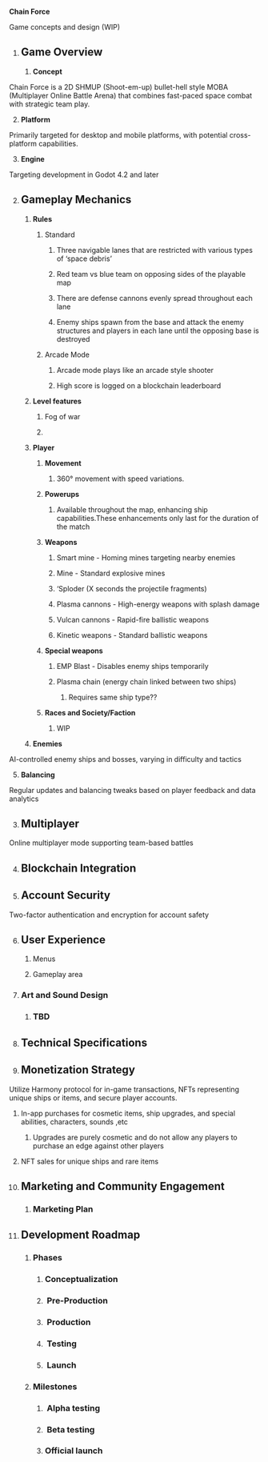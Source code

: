 **Chain Force**

Game concepts and design (WIP)

1. ## Game Overview

   1. **Concept**

Chain Force is a 2D SHMUP (Shoot-em-up) bullet-hell style MOBA (Multiplayer Online Battle Arena) that combines fast-paced space combat with strategic team play.

2. **Platform**

Primarily targeted for desktop and mobile platforms, with potential cross-platform capabilities.

3. **Engine** 

Targeting development in Godot 4.2 and later

2. ## Gameplay Mechanics

   1. **Rules**

      1. Standard

         1. Three navigable lanes that are restricted with various types of ‘space debris’

         2. Red team vs blue team on opposing sides of the playable map

         3. There are defense cannons evenly spread throughout each lane

         4. Enemy ships spawn from the base and attack the enemy structures and players in each lane until the opposing base is destroyed

      2. Arcade Mode

         1. Arcade mode plays like an arcade style shooter

         2. High score is logged on a blockchain leaderboard

   2. **Level features**

      1. Fog of war

      2.

   3. **Player**

      1. **Movement**

         1. 360° movement with speed variations.

      2. **Powerups**

         1. Available throughout the map, enhancing ship capabilities.These enhancements only last for the duration of the match

      3. **Weapons**

         1. Smart mine - Homing mines targeting nearby enemies

         2. Mine - Standard explosive mines

         3. ‘Sploder (X seconds the projectile fragments)

         4. Plasma cannons - High-energy weapons with splash damage

         5. Vulcan cannons - Rapid-fire ballistic weapons

         6. Kinetic weapons - Standard ballistic weapons

      4. **Special weapons**

         1. EMP Blast - Disables enemy ships temporarily

         2. Plasma chain (energy chain linked between two ships)

            1. Requires same ship type??

      5. **Races and Society/Faction**

         1. WIP

   4. **Enemies** 

AI-controlled enemy ships and bosses, varying in difficulty and tactics

5. **Balancing**

&#x20;Regular updates and balancing tweaks based on player feedback and data analytics

3. ## Multiplayer

Online multiplayer mode supporting team-based battles

4. ## Blockchain Integration 

5) ## Account Security

Two-factor authentication and encryption for account safety

6. ## User Experience

   1. Menus

   2. Gameplay area

7) ### Art and Sound Design

   1. ### TBD

8. ## Technical Specifications

9) ## Monetization Strategy

Utilize Harmony protocol for in-game transactions, NFTs representing unique ships or items, and secure player accounts.

1. In-app purchases for cosmetic items, ship upgrades, and special abilities, characters, sounds ,etc

   1. Upgrades are purely cosmetic and do not allow any players to purchase an edge against other players

2. NFT sales for unique ships and rare items

10) ## Marketing and Community Engagement

    1. ### Marketing Plan

11) ## Development Roadmap

    1. ### Phases 

       1. ### Conceptualization
       2. ###  Pre-Production
       3. ###  Production
       4. ###  Testing
       5. ###  Launch

    2. ### Milestones

       1. ###  Alpha testing
       2. ###  Beta testing
       3. ### Official launch

